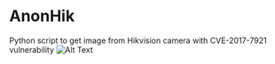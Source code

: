 # AnonHik
Python script to get image from Hikvision camera with CVE-2017-7921 vulnerability
![Alt Text](https://kontownia.online/demo.gif)
